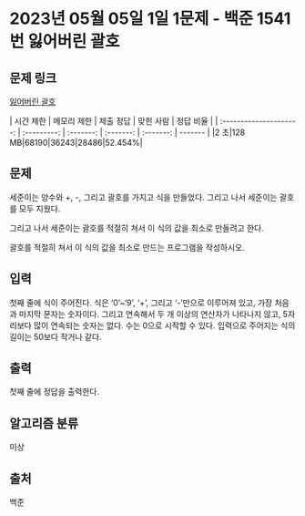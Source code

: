 # 2023년 05월 05일 1일 1문제 - 백준 1541번 잃어버린 괄호

## 문제 링크

[잃어버린 괄호](https://www.acmicpc.net/problem/1541)

|        시간 제한        | 메모리 제한 | 제출 정답 | 맞힌 사람 | 정답 비율 |
| :---------------------: | :---------: | :-------: | :-------: | :-------: | ------- |
|2 초|128 MB|68190|36243|28486|52.454%|

## 문제

세준이는 양수와 +, -, 그리고 괄호를 가지고 식을 만들었다. 그리고 나서 세준이는 괄호를 모두 지웠다.

그리고 나서 세준이는 괄호를 적절히 쳐서 이 식의 값을 최소로 만들려고 한다.

괄호를 적절히 쳐서 이 식의 값을 최소로 만드는 프로그램을 작성하시오.

## 입력

첫째 줄에 식이 주어진다. 식은 ‘0’~‘9’, ‘+’, 그리고 ‘-’만으로 이루어져 있고, 가장 처음과 마지막 문자는 숫자이다. 그리고 연속해서 두 개 이상의 연산자가 나타나지 않고, 5자리보다 많이 연속되는 숫자는 없다. 수는 0으로 시작할 수 있다. 입력으로 주어지는 식의 길이는 50보다 작거나 같다.

## 출력

첫째 줄에 정답을 출력한다.

## 알고리즘 분류

미상

## 출처

백준
